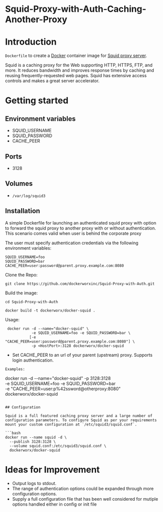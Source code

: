 # Squid-Proxy-with-Auth-Caching-Another-Proxy

# Introduction

`Dockerfile` to create a [Docker](https://www.docker.com/) container image for [Squid proxy server](http://www.squid-cache.org/).

Squid is a caching proxy for the Web supporting HTTP, HTTPS, FTP, and more. It reduces bandwidth and improves response times by caching and reusing frequently-requested web pages. Squid has extensive access controls and makes a great server accelerator.

# Getting started


Environment variables
---------------------

* SQUID_USERNAME
* SQUID_PASSWORD
* CACHE_PEER

Ports
-----

* 3128

Volumes
-------

* `/var/log/squid3`

## Installation

A simple Dockerfile for launching an authenticated squid proxy with option to forward the squid proxy to another proxy with or without authentication.
This scenario comes valid when user is behind the corporate proxy

The user must specify authentication credentials via the following environment variables:

```
SQUID_USERNAME=foo
SQUID_PASSWORD=bar
CACHE_PEER=user:password@parent.proxy.example.com:8080
```

Clone the Repo:
```
git clone https://github.com/dockerworxinc/Squid-Proxy-with-Auth.git
```

Build the image:
```
cd Squid-Proxy-with-Auth
```

```
docker build -t dockerworx/docker-squid .
```

Usage:
```
 docker run -d --name="docker-squid" \
            -e SQUID_USERNAME=foo -e SQUID_PASSWORD=bar \
           [-e "CACHE_PEER=user:password@parent.proxy.example.com:8080"] \
            -p <HostPort>:3128 dockerworx/docker-squid
```

- Set CACHE_PEER to an url of your parent (upstream) proxy. Supports login authentication.


```
Examples:

```
 docker run -d --name="docker-squid" -p 3128:3128 \
            -e SQUID_USERNAME=foo -e SQUID_PASSWORD=bar \
            -e "CACHE_PEER=user:p%42ssword@otherproxy:8080" \
            dockerworx/docker-squid

```

## Configuration

Squid is a full featured caching proxy server and a large number of configuration parameters. To configure Squid as per your requirements mount your custom configuration at `/etc/squid3/squid.conf`.

```bash
docker run --name squid -d \
  --publish 3128:3128 \
  --volume squid.conf:/etc/squid3/squid.conf \
  dockerworx/docker-squid
```


Ideas for Improvement
=====================

* Output logs to stdout.
* The range of authentication options could be expanded through more configuration options.
* Supply a full configuration file that has been well considered for mutiple options handled either in config or init file 


